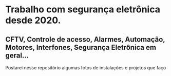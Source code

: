 # Trabalho com segurança eletrônica desde 2020.

## CFTV, Controle de acesso, Alarmes, Automação, Motores, Interfones, Segurança Eletrônica em geral...

Postarei nesse repositório algumas fotos de instalações e projetos que faço
